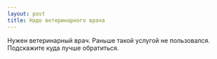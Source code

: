 ```yaml
---
layout: post 
title: Надо ветеринарного врача 
--- 
```

Нужен ветеринарный врач. Раньше такой услугой не пользовался. Подскажите куда лучше обратиться.
